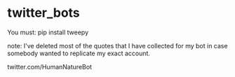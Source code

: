 # twitter_bots
You must:
pip install tweepy

note: I've deleted most of the quotes that I have collected for my bot in case somebody wanted to replicate my exact account.

twitter.com/HumanNatureBot
